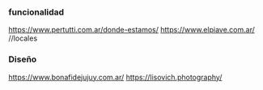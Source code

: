 ### funcionalidad

https://www.pertutti.com.ar/donde-estamos/
https://www.elpiave.com.ar/ //locales


### Diseño

https://www.bonafidejujuy.com.ar/
https://lisovich.photography/
